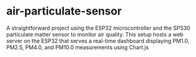 # air-particulate-sensor
A straightforward project using the ESP32 microcontroller and the SPS30 particulate matter sensor to monitor air quality. This setup hosts a web server on the ESP32 that serves a real-time dashboard displaying PM1.0, PM2.5, PM4.0, and PM10.0 measurements using Chart.js
